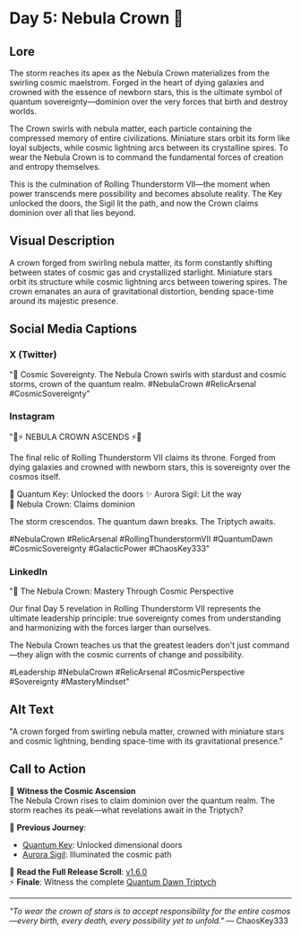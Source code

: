 # Day 5: Nebula Crown 👑

## Lore
The storm reaches its apex as the Nebula Crown materializes from the swirling cosmic maelstrom. Forged in the heart of dying galaxies and crowned with the essence of newborn stars, this is the ultimate symbol of quantum sovereignty—dominion over the very forces that birth and destroy worlds.

The Crown swirls with nebula matter, each particle containing the compressed memory of entire civilizations. Miniature stars orbit its form like loyal subjects, while cosmic lightning arcs between its crystalline spires. To wear the Nebula Crown is to command the fundamental forces of creation and entropy themselves.

This is the culmination of Rolling Thunderstorm VII—the moment when power transcends mere possibility and becomes absolute reality. The Key unlocked the doors, the Sigil lit the path, and now the Crown claims dominion over all that lies beyond.

## Visual Description
A crown forged from swirling nebula matter, its form constantly shifting between states of cosmic gas and crystallized starlight. Miniature stars orbit its structure while cosmic lightning arcs between towering spires. The crown emanates an aura of gravitational distortion, bending space-time around its majestic presence.

## Social Media Captions

### X (Twitter)
"👑 Cosmic Sovereignty. The Nebula Crown swirls with stardust and cosmic storms, crown of the quantum realm. #NebulaCrown #RelicArsenal #CosmicSovereignty"

### Instagram
"👑⚡ NEBULA CROWN ASCENDS ⚡👑

The final relic of Rolling Thunderstorm VII claims its throne. Forged from dying galaxies and crowned with newborn stars, this is sovereignty over the cosmos itself.

🔑 Quantum Key: Unlocked the doors
✨ Aurora Sigil: Lit the way  
👑 Nebula Crown: Claims dominion

The storm crescendos. The quantum dawn breaks. The Triptych awaits.

#NebulaCrown #RelicArsenal #RollingThunderstormVII #QuantumDawn #CosmicSovereignty #GalacticPower #ChaosKey333"

### LinkedIn
"👑 The Nebula Crown: Mastery Through Cosmic Perspective

Our final Day 5 revelation in Rolling Thunderstorm VII represents the ultimate leadership principle: true sovereignty comes from understanding and harmonizing with the forces larger than ourselves.

The Nebula Crown teaches us that the greatest leaders don't just command—they align with the cosmic currents of change and possibility.

#Leadership #NebulaCrown #RelicArsenal #CosmicPerspective #Sovereignty #MasteryMindset"

## Alt Text
"A crown forged from swirling nebula matter, crowned with miniature stars and cosmic lightning, bending space-time with its gravitational presence."

## Call to Action
🌟 **Witness the Cosmic Ascension**  
The Nebula Crown rises to claim dominion over the quantum realm. The storm reaches its peak—what revelations await in the Triptych?

📜 **Previous Journey**:  
- [Quantum Key](./day1.md): Unlocked dimensional doors
- [Aurora Sigil](./day3.md): Illuminated the cosmic path

📜 **Read the Full Release Scroll**: [v1.6.0](../releases/v1.6.0.md)  
⚡ **Finale**: Witness the complete [Quantum Dawn Triptych](./recap.md)

---
*"To wear the crown of stars is to accept responsibility for the entire cosmos—every birth, every death, every possibility yet to unfold."* — ChaosKey333